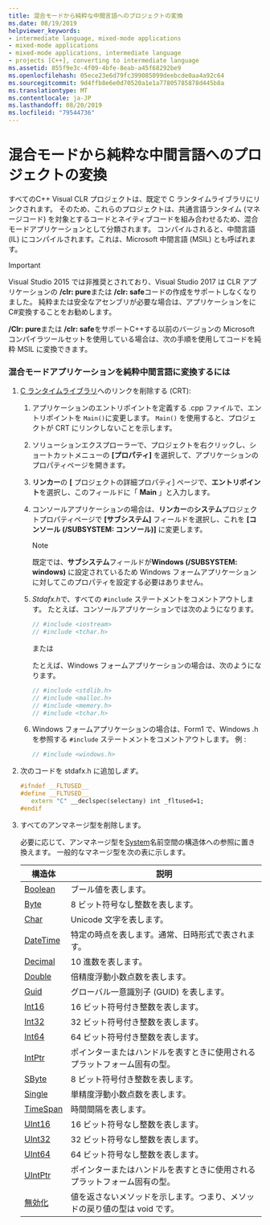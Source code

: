 ```yaml
---
title: 混合モードから純粋な中間言語へのプロジェクトの変換
ms.date: 08/19/2019
helpviewer_keywords:
- intermediate language, mixed-mode applications
- mixed-mode applications
- mixed-mode applications, intermediate language
- projects [C++], converting to intermediate language
ms.assetid: 855f9e3c-4f09-4bfe-8eab-a45f68292be9
ms.openlocfilehash: 05ece23e6d79fc399085099deebcde0aa4a92c64
ms.sourcegitcommit: 9d4ffb8e6e0d70520a1e1a77805785878d445b8a
ms.translationtype: MT
ms.contentlocale: ja-JP
ms.lasthandoff: 08/20/2019
ms.locfileid: "79544736"
---
```

# <a name="converting-projects-from-mixed-mode-to-pure-intermediate-language"></a>混合モードから純粋な中間言語へのプロジェクトの変換

すべてのC++ Visual CLR プロジェクトは、既定で C ランタイムライブラリにリンクされます。 そのため、これらのプロジェクトは、共通言語ランタイム (マネージコード) を対象とするコードとネイティブコードを組み合わせるため、混合モードアプリケーションとして分類されます。 コンパイルされると、中間言語 (IL) にコンパイルされます。これは、Microsoft 中間言語 (MSIL) とも呼ばれます。

> [!IMPORTANT]
> Visual Studio 2015 では非推奨とされており、Visual Studio 2017 は CLR アプリケーションの **/clr: pure**または **/clr: safe**コードの作成をサポートしなくなりました。 純粋または安全なアセンブリが必要な場合は、アプリケーションをにC#変換することをお勧めします。

**/Clr: pure**または **/clr: safe**をサポートC++する以前のバージョンの Microsoft コンパイラツールセットを使用している場合は、次の手順を使用してコードを純粋 MSIL に変換できます。

### <a name="to-convert-your-mixed-mode-application-into-pure-intermediate-language"></a>混合モードアプリケーションを純粋中間言語に変換するには

1. [C ランタイムライブラリ](../c-runtime-library/crt-library-features.md)へのリンクを削除する (CRT):

   1. アプリケーションのエントリポイントを定義する .cpp ファイルで、エントリポイントを `Main()`に変更します。 `Main()` を使用すると、プロジェクトが CRT にリンクしないことを示します。

   2. ソリューションエクスプローラーで、プロジェクトを右クリックし、ショートカットメニューの **[プロパティ]** を選択して、アプリケーションのプロパティページを開きます。

   3. **リンカー**の **[** プロジェクトの詳細プロパティ] ページで、**エントリポイント**を選択し、このフィールドに「 **Main** 」と入力します。

   4. コンソールアプリケーションの場合は、**リンカー**の**システム**プロジェクトプロパティページで **[サブシステム]** フィールドを選択し、これを **[コンソール (/SUBSYSTEM: コンソール)]** に変更します。

      > [!NOTE]
      > 既定では、**サブシステム**フィールドが**Windows (/SUBSYSTEM: windows)** に設定されているため Windows フォームアプリケーションに対してこのプロパティを設定する必要はありません。

   5. *Stdafx.h*で、すべての `#include` ステートメントをコメントアウトします。 たとえば、コンソールアプリケーションでは次のようになります。

      ```cpp
      // #include <iostream>
      // #include <tchar.h>
      ```

       または

       たとえば、Windows フォームアプリケーションの場合は、次のようになります。

      ```cpp
      // #include <stdlib.h>
      // #include <malloc.h>
      // #include <memory.h>
      // #include <tchar.h>
      ```

   6. Windows フォームアプリケーションの場合は、Form1 で、Windows .h を参照する `#include` ステートメントをコメントアウトします。 例 :

      ```cpp
      // #include <windows.h>
      ```

2. 次のコードを stdafx.h に追加し*ます*。

   ```cpp
   #ifndef __FLTUSED__
   #define __FLTUSED__
      extern "C" __declspec(selectany) int _fltused=1;
   #endif
   ```

3. すべてのアンマネージ型を削除します。

   必要に応じて、アンマネージ型を[System](/dotnet/api/system)名前空間の構造体への参照に置き換えます。 一般的なマネージ型を次の表に示します。

   |構造体|説明|
   |---------------|-----------------|
   |[Boolean](/dotnet/api/system.boolean)|ブール値を表します。|
   |[Byte](/dotnet/api/system.byte)|8 ビット符号なし整数を表します。|
   |[Char](/dotnet/api/system.char)|Unicode 文字を表します。|
   |[DateTime](/dotnet/api/system.datetime)|特定の時点を表します。通常、日時形式で表されます。|
   |[Decimal](/dotnet/api/system.decimal)|10 進数を表します。|
   |[Double](/dotnet/api/system.double)|倍精度浮動小数点数を表します。|
   |[Guid](/dotnet/api/system.guid)|グローバル一意識別子 (GUID) を表します。|
   |[Int16](/dotnet/api/system.int16)|16 ビット符号付き整数を表します。|
   |[Int32](/dotnet/api/system.int32)|32 ビット符号付き整数を表します。|
   |[Int64](/dotnet/api/system.int64)|64 ビット符号付き整数を表します。|
   |[IntPtr](/dotnet/api/system.intptr)|ポインターまたはハンドルを表すときに使用されるプラットフォーム固有の型。|
   |[SByte](/dotnet/api/system.byte)|8 ビット符号付き整数を表します。|
   |[Single](/dotnet/api/system.single)|単精度浮動小数点数を表します。|
   |[TimeSpan](/dotnet/api/system.timespan)|時間間隔を表します。|
   |[UInt16](/dotnet/api/system.uint16)|16 ビット符号なし整数を表します。|
   |[UInt32](/dotnet/api/system.uint32)|32 ビット符号なし整数を表します。|
   |[UInt64](/dotnet/api/system.uint64)|64 ビット符号なし整数を表します。|
   |[UIntPtr](/dotnet/api/system.uintptr)|ポインターまたはハンドルを表すときに使用されるプラットフォーム固有の型。|
   |[無効化](/dotnet/api/system.void)|値を返さないメソッドを示します。つまり、メソッドの戻り値の型は void です。|